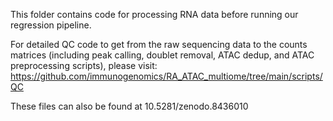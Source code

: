 This folder contains code for processing RNA data before running our regression pipeline.

For detailed QC code to get from the raw sequencing data to the counts matrices (including peak calling, doublet removal, ATAC dedup, and ATAC preprocessing scripts), please visit: https://github.com/immunogenomics/RA_ATAC_multiome/tree/main/scripts/QC

These files can also be found at 10.5281/zenodo.8436010
